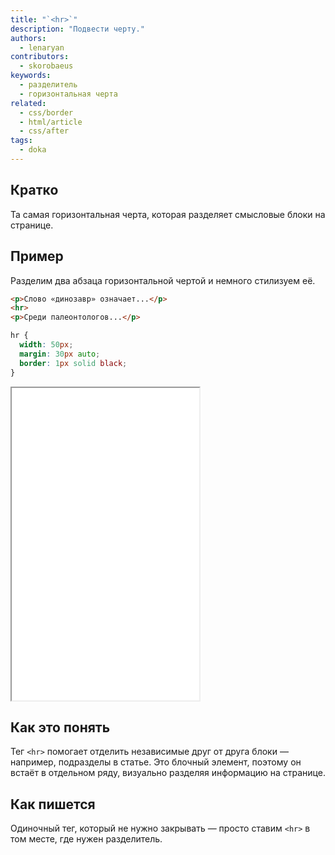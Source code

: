 ```yaml
---
title: "`<hr>`"
description: "Подвести черту."
authors:
  - lenaryan
contributors:
  - skorobaeus
keywords:
  - разделитель
  - горизонтальная черта
related:
  - css/border
  - html/article
  - css/after
tags:
  - doka
---
```


## Кратко

Та самая горизонтальная черта, которая разделяет смысловые блоки на странице.

## Пример

Разделим два абзаца горизонтальной чертой и немного стилизуем её.

```html
<p>Слово «динозавр» означает...</p>
<hr>
<p>Среди палеонтологов...</p>
```

```css
hr {
  width: 50px;
  margin: 30px auto;
  border: 1px solid black;
}
```

<iframe title="Горизонтальная линия" src="demos/hr/" height="500"></iframe>

## Как это понять

Тег `<hr>` помогает отделить независимые друг от друга блоки — например, подразделы в статье. Это блочный элемент, поэтому он встаёт в отдельном ряду, визуально разделяя информацию на странице.

## Как пишется

Одиночный тег, который не нужно закрывать — просто ставим `<hr>` в том месте, где нужен разделитель.
